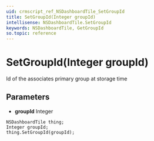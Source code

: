 ```yaml
---
uid: crmscript_ref_NSDashboardTile_SetGroupId
title: SetGroupId(Integer groupId)
intellisense: NSDashboardTile.SetGroupId
keywords: NSDashboardTile, GetGroupId
so.topic: reference
---
```


# SetGroupId(Integer groupId)

Id of the associates primary group at storage time

## Parameters

* **groupId** Integer

```crmscript
NSDashboardTile thing;
Integer groupId;
thing.SetGroupId(groupId);
```

